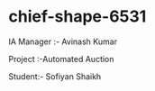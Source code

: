 # chief-shape-6531

IA Manager :- Avinash Kumar

Project :-Automated Auction 

Student:- Sofiyan Shaikh


